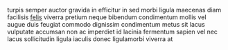 turpis semper auctor gravida in efficitur in sed morbi ligula maecenas diam
facilisis [felis](generated_webpages/maecenas2.md) viverra pretium neque
bibendum condimentum mollis vel augue duis feugiat commodo dignissim
condimentum metus sit lacus vulputate accumsan non ac imperdiet id lacinia
fermentum sapien vel nec lacus sollicitudin ligula iaculis donec ligulamorbi
viverra at